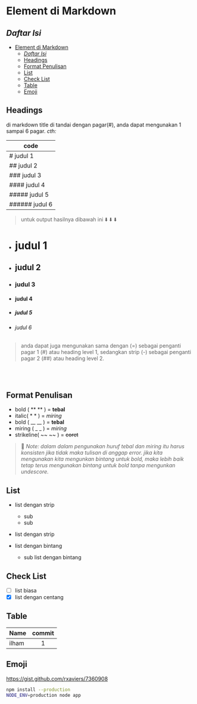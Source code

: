 # Element di Markdown

## *Daftar Isi*

- [Element di Markdown](#element-di-markdown)
  - [*Daftar Isi*](#daftar-isi)
  - [Headings](#headings)
  - [Format Penulisan](#format-penulisan)
  - [List](#list)
  - [Check List](#check-list)
  - [Table](#table)
  - [Emoji](#emoji)

## Headings

di markdown title di tandai dengan pagar(#), anda dapat mengunakan 1 sampai 6 pagar.
*cth:*

| code    |
|---       |
| # judul 1 |
| ## judul 2 |
| ### judul 3 |
| #### judul 4 |
| ##### judul 5 |
| ###### judul 6 |
> untuk output hasilnya dibawah ini :arrow_down: :arrow_down: :arrow_down:

* # judul 1
* ## judul 2
* ### judul 3
* #### judul 4
* ##### judul 5
* ###### judul 6

> anda dapat juga mengunakan sama dengan (=) sebagai penganti pagar 1 (#) atau heading level 1, sedangkan strip (-) sebagai penganti pagar 2 (##) atau heading level 2.

</br>
</br>

## Format Penulisan

+ bold ( \*\* \*\* ) = **tebal**
+ italic( \* \* ) = *miring*
+ bold ( \_\_ \_\_ ) = __tebal__
+ miring ( \_ \_ ) = _miring_
+ strikeline( \~\~ \~\~ ) = ~~coret~~

> :memo: *Note: dalam dalam pengunakan huruf tebal dan miring itu harus konsisten jika tidak maka tulisan di anggap error.*
> *jika kita mengunakan kita mengunkan bintang untuk bold, maka lebih baik tetap terus mengunakan bintang untuk bold tanpa mengunkan undescore.*

## List

* list dengan strip
    * sub
    * sub
* list dengan strip

* list dengan bintang
    * sub list dengan bintang

## Check List

- [ ] list biasa
- [x] list dengan centang

## Table

| Name | commit |
| :--- | :----: |
| ilham | 1 |

## Emoji

https://gist.github.com/rxaviers/7360908

```sh
npm install --production
NODE_ENV=production node app
```

